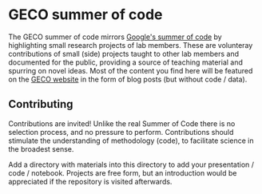 # GECO summer of code

The GECO summer of code mirrors [Google's summer of code](https://en.wikipedia.org/wiki/Google_Summer_of_Code) by highlighting small research projects of lab members. These are volunteray contributions of small (side) projects taught to other lab members and documented for the public, providing a source of teaching material and spurring on novel ideas. Most of the content you find here will be featured on the [GECO website](https://geco-group.org/) in the form of blog posts (but without code / data).

## Contributing

Contributions are invited! Unlike the real Summer of Code there is no selection process, and no pressure to perform.
Contributions should stimulate the understanding of methodology (code), to facilitate science in the broadest sense.

Add a directory with materials into this directory to add your presentation / code / notebook. Projects are free form, but an introduction would be appreciated if the
repository is visited afterwards.
